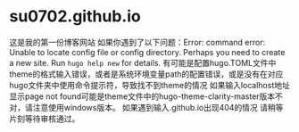 # su0702.github.io
这是我的第一份博客网站
如果你遇到了以下问题：Error: command error: Unable to locate config file or config directory. Perhaps you need to create a new site. Run `hugo help new` for details.
有可能是配置hugo.TOML文件中theme的格式输入错误，或者是系统环境变量path的配置错误，或是没有在对应hugo文件夹中使用命令提示符，导致找不到theme的情况
如果输入localhost地址显示page not found可能是theme文件中的hugo-theme-clarity-master版本不对，请注意使用windows版本。
如果遇到输入<username>.github.io出现404的情况
请稍等片刻等待审核通过。
